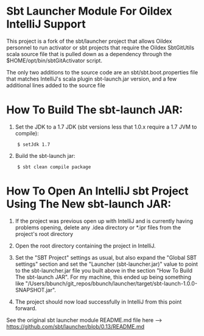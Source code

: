 
# Sbt Launcher Module For Oildex IntelliJ Support

This project is a fork of the sbt/launcher project that allows Oildex personnel to run activator or sbt projects that require the Oildex SbtGitUtils scala source file that is pulled down as a dependency through the $HOME/opt/bin/sbtGitActivator script.

The only two additions to the source code are an sbt/sbt.boot.properties file that matches IntelliJ's scala plugin sbt-launch.jar version, and a few additional lines added to the source file

# How To Build The sbt-launch JAR:

1. Set the JDK to a 1.7 JDK (sbt versions less that 1.0.x require a 1.7 JVM to compile):
```
    $ setJdk 1.7
```

2. Build the sbt-launch jar:
```
    $ sbt clean compile package
```

# How To Open An IntelliJ sbt Project Using The New sbt-launch JAR:

1. If the project was previous open up with IntelliJ and is currently having problems opening, delete any .idea directory or *.ipr files from the project's root directory

2. Open the root directory containing the project in IntelliJ.

3. Set the "SBT Project" settings as usual, but also expand the "Global SBT settings" section and set the "Launcher (sbt-launcher.jar)" value to point to the sbt-launcher.jar file you built above in the section "How To Build The sbt-launch JAR". For my machine, this ended up being something like "/Users/bbunch/git_repos/bbunch/launcher/target/sbt-launch-1.0.0-SNAPSHOT.jar".

4. The project should now load successfully in IntelliJ from this point forward.


See the original sbt launcher module README.md file here --> https://github.com/sbt/launcher/blob/0.13/README.md
